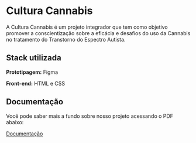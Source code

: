
# Cultura Cannabis

A Cultura Cannabis é um projeto integrador que tem como objetivo promover a conscientização sobre a eficácia e desafios do uso
da Cannabis no tratamento do Transtorno do Espectro Autista.





## Stack utilizada

**Prototipagem:** Figma

**Front-end:** HTML e CSS



## Documentação

Você pode saber mais a fundo sobre nosso projeto acessando o PDF abaixo:

[Documentação](https://drive.google.com/file/d/13SUlH9nYUvDSCXXJ_6rSeCnO8vQgaEcX/view?usp=sharing)

